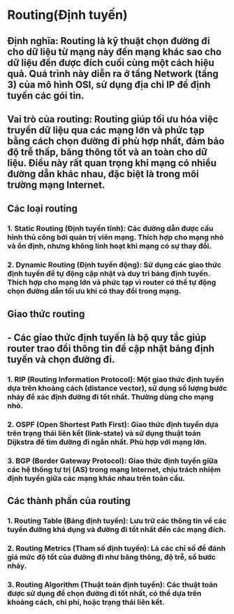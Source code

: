 # Routing(Định tuyến)
## Định nghĩa: Routing là kỹ thuật chọn đường đi cho dữ liệu từ mạng này đến mạng khác sao cho dữ liệu đến được đích cuối cùng một cách hiệu quả. Quá trình này diễn ra ở tầng Network (tầng 3) của mô hình OSI, sử dụng địa chỉ IP để định tuyến các gói tin.
## Vai trò của routing: Routing giúp tối ưu hóa việc truyền dữ liệu qua các mạng lớn và phức tạp bằng cách chọn đường đi phù hợp nhất, đảm bảo độ trễ thấp, băng thông tốt và an toàn cho dữ liệu. Điều này rất quan trọng khi mạng có nhiều đường dẫn khác nhau, đặc biệt là trong môi trường mạng Internet.
## Các loại routing
### 1. Static Routing (Định tuyến tĩnh): Các đường dẫn được cấu hình thủ công bởi quản trị viên mạng. Thích hợp cho mạng nhỏ và ổn định, nhưng không linh hoạt khi mạng có sự thay đổi.
### 2. Dynamic Routing (Định tuyến động): Sử dụng các giao thức định tuyến để tự động cập nhật và duy trì bảng định tuyến. Thích hợp cho mạng lớn và phức tạp vì router có thể tự động chọn đường dẫn tối ưu khi có thay đổi trong mạng.
## Giao thức routing
## - Các giao thức định tuyến là bộ quy tắc giúp router trao đổi thông tin để cập nhật bảng định tuyến và chọn đường đi.
### 1. RIP (Routing Information Protocol): Một giao thức định tuyến dựa trên khoảng cách (distance vector), sử dụng số lượng bước nhảy để xác định đường đi tốt nhất. Thường dùng cho mạng nhỏ.
### 2. OSPF (Open Shortest Path First): Giao thức định tuyến dựa trên trạng thái liên kết (link-state) và sử dụng thuật toán Dijkstra để tìm đường đi ngắn nhất. Phù hợp với mạng lớn.
### 3. BGP (Border Gateway Protocol): Giao thức định tuyến giữa các hệ thống tự trị (AS) trong mạng Internet, chịu trách nhiệm định tuyến giữa các mạng khác nhau trên toàn cầu.
## Các thành phần của routing
### 1. Routing Table (Bảng định tuyến): Lưu trữ các thông tin về các tuyến đường khả dụng và đường đi tốt nhất đến các mạng đích.
### 2. Routing Metrics (Tham số định tuyến): Là các chỉ số để đánh giá mức độ tốt của đường đi như băng thông, độ trễ, số bước nhảy.
### 3. Routing Algorithm (Thuật toán định tuyến): Các thuật toán được sử dụng để chọn đường đi tốt nhất, có thể dựa trên khoảng cách, chi phí, hoặc trạng thái liên kết.